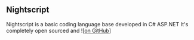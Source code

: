 ## Nightscript 

Nightscript is a basic coding language base developed in C# ASP.NET
It's completely open sourced and ![[on GitHub](https://github.com/swiney-2/nightscript)]
